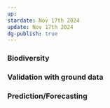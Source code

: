 ```yaml
---
up: 
stardate: Nov 17th 2024
update: Nov 17th 2024
dg-publish: true
---
```



### Biodiversity

### Validation with ground data

### Prediction/Forecasting

